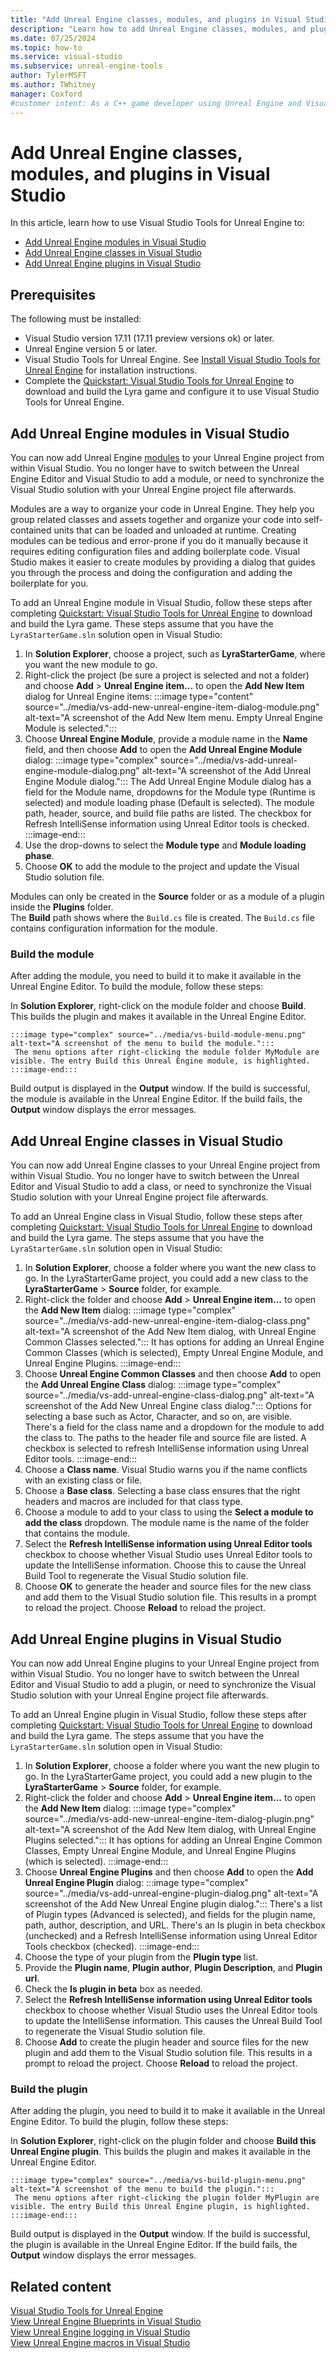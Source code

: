 ```yaml
---
title: "Add Unreal Engine classes, modules, and plugins in Visual Studio"
description: "Learn how to add Unreal Engine classes, modules, and plugins to your Unreal Engine project from within Visual Studio"
ms.date: 07/25/2024
ms.topic: how-to
ms.service: visual-studio
ms.subservice: unreal-engine-tools
author: TylerMSFT
ms.author: TWhitney
manager: Coxford
#customer intent: As a C++ game developer using Unreal Engine and Visual Studio, I want to add classes, modules, and plugins to my Unreal Engine project from within Visual Studio so that I can stay in my development environment and not have to switch between the Unreal Engine Editor and Visual Studio.
---
```


# Add Unreal Engine classes, modules, and plugins in Visual Studio

In this article, learn how to use Visual Studio Tools for Unreal Engine to:

- [Add Unreal Engine modules in Visual Studio](#add-unreal-engine-modules-in-visual-studio)
- [Add Unreal Engine classes in Visual Studio](#add-unreal-engine-classes-in-visual-studio)
- [Add Unreal Engine plugins in Visual Studio](#add-unreal-engine-plugins-in-visual-studio)

## Prerequisites

The following must be installed:

- Visual Studio version 17.11 (17.11 preview versions ok) or later.
- Unreal Engine version 5 or later.
- Visual Studio Tools for Unreal Engine. See [Install Visual Studio Tools for Unreal Engine](vs-tools-unreal-install.md) for installation instructions.
- Complete the [Quickstart: Visual Studio Tools for Unreal Engine](vs-tools-unreal-quickstart.md) to download and build the Lyra game and configure it to use Visual Studio Tools for Unreal Engine.

## Add Unreal Engine modules in Visual Studio

You can now add Unreal Engine [modules](https://dev.epicgames.com/documentation/en-us/unreal-engine/unreal-engine-modules) to your Unreal Engine project from within Visual Studio. You no longer have to switch between the Unreal Engine Editor and Visual Studio to add a module, or need to synchronize the Visual Studio solution with your Unreal Engine project file afterwards.

Modules are a way to organize your code in Unreal Engine. They help you group related classes and assets together and organize your code into self-contained units that can be loaded and unloaded at runtime. Creating modules can be tedious and error-prone if you do it manually because it requires editing configuration files and adding boilerplate code. Visual Studio makes it easier to create modules by providing a dialog that guides you through the process and doing the configuration and adding the boilerplate for you.

To add an Unreal Engine module in Visual Studio, follow these steps after completing [Quickstart: Visual Studio Tools for Unreal Engine](vs-tools-unreal-quickstart.md) to download and build the Lyra game. These steps assume that you have the `LyraStarterGame.sln` solution open in Visual Studio:

1. In **Solution Explorer**, choose a project, such as **LyraStarterGame**, where you want the new module to go.
1. Right-click the project (be sure a project is selected and not a folder) and choose **Add** > **Unreal Engine item...** to open the **Add New Item** dialog for Unreal Engine items:
     :::image type="content" source="../media/vs-add-new-unreal-engine-item-dialog-module.png" alt-text="A screenshot of the Add New Item menu. Empty Unreal Engine Module is selected.":::
1. Choose **Unreal Engine Module**, provide a module name in the **Name** field, and then choose **Add** to open the **Add Unreal Engine Module** dialog:
    :::image type="complex" source="../media/vs-add-unreal-engine-module-dialog.png" alt-text="A screenshot of the Add Unreal Engine Module dialog.":::
    The Add Unreal Engine Module dialog has a field for the Module name, dropdowns for the Module type (Runtime is selected) and module loading phase (Default is selected). The module path, header, source, and build file paths are listed. The checkbox for Refresh IntelliSense information using Unreal Editor tools is checked.
    :::image-end:::
1. Use the drop-downs to select the **Module type** and **Module loading phase**.
1. Choose **OK** to add the module to the project and update the Visual Studio solution file.

Modules can only be created in the **Source** folder or as a module of a plugin inside the **Plugins** folder.\
The **Build** path shows where the `Build.cs` file is created. The `Build.cs` file contains configuration information for the module.

### Build the module

After adding the module, you need to build it to make it available in the Unreal Engine Editor. To build the module, follow these steps:

In **Solution Explorer**, right-click on the module folder and choose **Build**. This builds the plugin and makes it available in the Unreal Engine Editor.

    :::image type="complex" source="../media/vs-build-module-menu.png" alt-text="A screenshot of the menu to build the module.":::
     The menu options after right-clicking the module folder MyModule are visible. The entry Build this Unreal Engine module, is highlighted.
    :::image-end:::

Build output is displayed in the **Output** window. If the build is successful, the module is available in the Unreal Engine Editor. If the build fails, the **Output** window displays the error messages.

## Add Unreal Engine classes in Visual Studio

You can now add Unreal Engine classes to your Unreal Engine project from within Visual Studio. You no longer have to switch between the Unreal Editor and Visual Studio to add a class, or need to synchronize the Visual Studio solution with your Unreal Engine project file afterwards.

To add an Unreal Engine class in Visual Studio, follow these steps after completing [Quickstart: Visual Studio Tools for Unreal Engine](vs-tools-unreal-quickstart.md) to download and build the Lyra game. The steps assume that you have the `LyraStarterGame.sln` solution open in Visual Studio:

1. In **Solution Explorer**, choose a folder where you want the new class to go. In the LyraStarterGame project, you could add a new class to the **LyraStarterGame** > **Source** folder, for example.
1. Right-click the folder and choose **Add** > **Unreal Engine item...** to open the **Add New Item** dialog:
    :::image type="complex" source="../media/vs-add-new-unreal-engine-item-dialog-class.png" alt-text="A screenshot of the Add New Item dialog, with Unreal Engine Common Classes selected.":::
    It has options for adding an Unreal Engine Common Classes (which is selected), Empty Unreal Engine Module, and Unreal Engine Plugins.
    :::image-end:::
1. Choose **Unreal Engine Common Classes** and then choose **Add** to open the **Add Unreal Engine Class** dialog:
    :::image type="complex" source="../media/vs-add-unreal-engine-class-dialog.png" alt-text="A screenshot of the Add New Unreal Engine class dialog.":::
    Options for selecting a base such as Actor, Character, and so on, are visible. There's a field for the class name and a dropdown for the module to add the class to. The paths to the header file and source file are listed. A checkbox is selected to refresh IntelliSense information using Unreal Editor tools.
    :::image-end:::
1. Choose a **Class name**. Visual Studio warns you if the name conflicts with an existing class or file.
1. Choose a **Base class**. Selecting a base class ensures that the right headers and macros are included for that class type.
1. Choose a module to add to your class to using the **Select a module to add the class** dropdown. The module name is the name of the folder that contains the module.
1. Select the **Refresh IntelliSense information using Unreal Editor tools** checkbox to choose whether Visual Studio uses Unreal Editor tools to update the IntelliSense information. Choose this to cause the Unreal Build Tool to regenerate the Visual Studio solution file.
1. Choose **OK** to generate the header and source files for the new class and add them to the Visual Studio solution file. This results in a prompt to reload the project. Choose **Reload** to reload the project.

## Add Unreal Engine plugins in Visual Studio

You can now add Unreal Engine plugins to your Unreal Engine project from within Visual Studio. You no longer have to switch between the Unreal Editor and Visual Studio to add a plugin, or need to synchronize the Visual Studio solution with your Unreal Engine project file afterwards.

To add an Unreal Engine plugin in Visual Studio, follow these steps after completing [Quickstart: Visual Studio Tools for Unreal Engine](vs-tools-unreal-quickstart.md) to download and build the Lyra game. The steps assume that you have the `LyraStarterGame.sln` solution open in Visual Studio:

1. In **Solution Explorer**, choose a folder where you want the new plugin to go. In the LyraStarterGame project, you could add a new plugin to the **LyraStarterGame** > **Source** folder, for example.
1. Right-click the folder and choose **Add** > **Unreal Engine item...** to open the **Add New Item** dialog:
    :::image type="complex" source="../media/vs-add-new-unreal-engine-item-dialog-plugin.png" alt-text="A screenshot of the Add New Item dialog, with Unreal Engine Plugins selected.":::
     It has options for adding an Unreal Engine Common Classes, Empty Unreal Engine Module, and Unreal Engine Plugins (which is selected).
    :::image-end:::
1. Choose **Unreal Engine Plugins** and then choose **Add** to open the **Add Unreal Engine Plugin** dialog:
    :::image type="complex" source="../media/vs-add-unreal-engine-plugin-dialog.png" alt-text="A screenshot of the Add New Unreal Engine plugin dialog.":::
    There's a list of Plugin types (Advanced is selected), and fields for the plugin name, path, author, description, and URL. There's an Is plugin in beta checkbox (unchecked) and a Refresh IntelliSense information using Unreal Editor Tools checkbox (checked).
    :::image-end:::
1. Choose the type of your plugin from the **Plugin type** list.
1. Provide the **Plugin name**, **Plugin author**, **Plugin Description**, and **Plugin url**.
1. Check the **Is plugin in beta** box as needed.
1. Select the **Refresh IntelliSense information using Unreal Editor tools** checkbox to choose whether Visual Studio uses the Unreal Editor tools to update the IntelliSense information. This causes the Unreal Build Tool to regenerate the Visual Studio solution file.
1. Choose **Add** to create the plugin header and source files for the new plugin and add them to the Visual Studio solution file. This results in a prompt to reload the project. Choose **Reload** to reload the project.

### Build the plugin

After adding the plugin, you need to build it to make it available in the Unreal Engine Editor. To build the plugin, follow these steps:

In **Solution Explorer**, right-click on the plugin folder and choose **Build this Unreal Engine plugin**. This builds the plugin and makes it available in the Unreal Engine Editor.

    :::image type="complex" source="../media/vs-build-plugin-menu.png" alt-text="A screenshot of the menu to build the plugin.":::
     The menu options after right-clicking the plugin folder MyPlugin are visible. The entry Build this Unreal Engine plugin, is highlighted.
    :::image-end:::

Build output is displayed in the **Output** window. If the build is successful, the plugin is available in the Unreal Engine Editor. If the build fails, the **Output** window displays the error messages.

## Related content

[Visual Studio Tools for Unreal Engine](./vs-tools-unreal-overview.md)\
[View Unreal Engine Blueprints in Visual Studio](vs-tools-unreal-view-blueprints.md)\
[View Unreal Engine logging in Visual Studio](vs-tools-unreal-logging.md)\
[View Unreal Engine macros in Visual Studio](vs-tools-unreal-view-macros.md)
